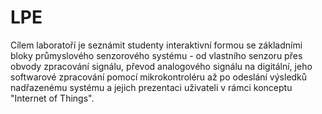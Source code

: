# LPE

Cílem laboratoří je seznámit studenty interaktivní formou se základními bloky průmyslového senzorového systému - od vlastního senzoru přes obvody zpracování signálu, převod analogového signálu na digitální, jeho softwarové zpracování pomocí mikrokontroléru až po odeslání výsledků nadřazenému systému a jejich prezentaci uživateli v rámci konceptu "Internet of Things".
